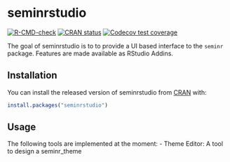 
<!-- README.md is generated from README.Rmd. Please edit that file -->

# seminrstudio

<!-- badges: start -->

[![R-CMD-check](https://github.com/sem-in-r/seminrstudio/workflows/R-CMD-check/badge.svg)](https://github.com/sem-in-r/seminrstudio/actions)
[![CRAN
status](https://www.r-pkg.org/badges/version/seminrstudio)](https://CRAN.R-project.org/package=seminrstudio)
[![Codecov test
coverage](https://codecov.io/gh/sem-in-r/seminrstudio/branch/master/graph/badge.svg)](https://codecov.io/gh/sem-in-r/seminrstudio?branch=master)
<!-- badges: end -->

The goal of seminrstudio is to to provide a UI based interface to the
`seminr` package. Features are made available as RStudio Addins.

## Installation

You can install the released version of seminrstudio from
[CRAN](https://CRAN.R-project.org) with:

``` r
install.packages("seminrstudio")
```

## Usage

The following tools are implemented at the moment: - Theme Editor: A
tool to design a seminr\_theme
